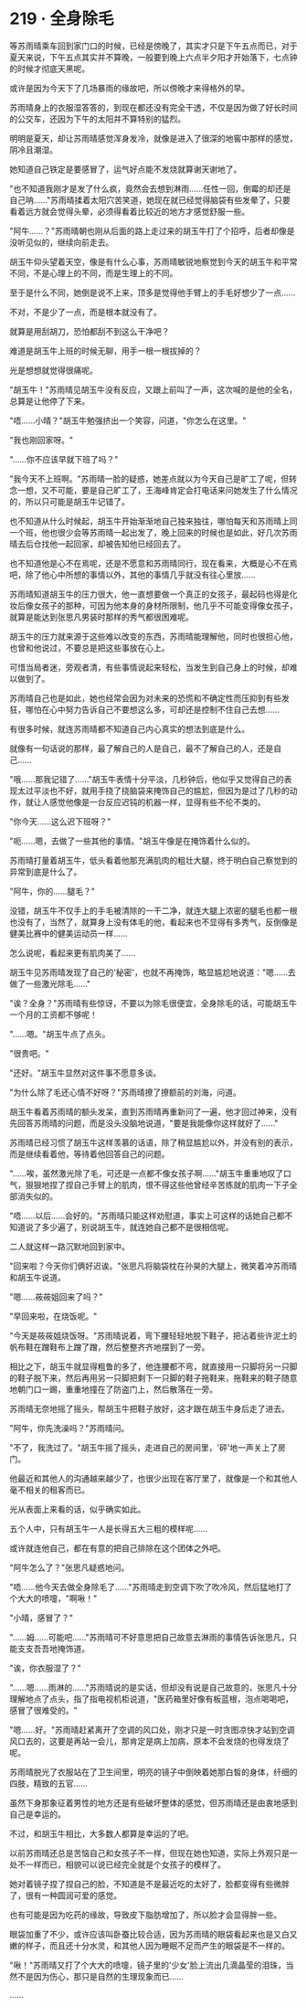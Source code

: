 <link rel="stylesheet" href="../../styles/text.css" />
<h1>219 · 全身除毛</h1>

等苏雨晴乘车回到家门口的时候，已经是傍晚了，其实才只是下午五点而已，对于夏天来说，下午五点其实并不算晚，一般要到晚上六点半夕阳才开始落下，七点钟的时候才彻底天黑呢。

或许是因为今天下了几场暴雨的缘故吧，所以傍晚才来得格外的早。

苏雨晴身上的衣服湿答答的，到现在都还没有完全干透，不仅是因为做了好长时间的公交车，还因为下午的太阳并不算特别的猛烈。

明明是夏天，却让苏雨晴感觉浑身发冷，就像是进入了很深的地窖中那样的感觉，阴冷且潮湿。

她知道自己铁定是要感冒了，运气好点能不发烧就算谢天谢地了。

"也不知道我刚才是发了什么疯，竟然会去想到淋雨......任性一回，倒霉的却还是自己呐......"苏雨晴揉着太阳穴苦笑道，她现在就已经觉得脑袋有些发晕了，只要看着远方就会觉得头晕，必须得看着比较近的地方才感觉舒服一些。

"阿牛......？"苏雨晴朝也刚从后面的路上走过来的胡玉牛打了个招呼，后者却像是没听见似的，继续向前走去。

胡玉牛仰头望着天空，像是有什么心事，苏雨晴敏锐地察觉到今天的胡玉牛和平常不同，不是心理上的不同，而是生理上的不同。

至于是什么不同，她倒是说不上来，顶多是觉得他手臂上的手毛好想少了一点......

不对，不是少了一点，而是根本就没有了。

就算是用刮胡刀，恐怕都刮不到这么干净吧？

难道是胡玉牛上班的时候无聊，用手一根一根拔掉的？

光是想想就觉得很痛呢。

"胡玉牛！"苏雨晴见胡玉牛没有反应，又跟上前叫了一声，这次喊的是他的全名，总算是让他停了下来。

"唔......小晴？"胡玉牛勉强挤出一个笑容，问道，"你怎么在这里。"

"我也刚回家呀。"

"......你不应该早就下班了吗？"

"我今天不上班啊。"苏雨晴一脸的疑惑，她差点就以为今天自己是旷工了呢，但转念一想，又不可能，要是自己旷工了，王海峰肯定会打电话来问她发生了什么情况的，所以只可能是胡玉牛记错了。

也不知道从什么时候起，胡玉牛开始渐渐地自己独来独往，哪怕每天和苏雨晴上同一个班，他也很少会等苏雨晴一起出发了，晚上回来的时候也是如此，好几次苏雨晴去后仓找他一起回家，却被告知他已经回去了。

也不知道他是心不在焉呢，还是不愿意和苏雨晴同行，现在看来，大概是心不在焉吧，除了他心中所想的事情以外，其他的事情几乎就没有往心里放......

苏雨晴知道胡玉牛的压力很大，他一直想要做一个真正的女孩子，最起码也得是化妆后像女孩子的那种，可因为他本身的身材所限制，他几乎不可能变得像女孩子，就算是能达到张思凡男装时那样的秀气都很困难呢。

胡玉牛的压力就来源于这些难以改变的东西，苏雨晴能理解他，同时也很担心他，也曾和他说过，不要总是把这些事放在心上。

可惜当局者迷，旁观者清，有些事情说起来轻松，当发生到自己身上的时候，却难以做到了。

苏雨晴自己也是如此，她也经常会因为对未来的恐慌和不确定性而压抑到有些发狂，哪怕在心中努力告诉自己不要想这么多，可却还是控制不住自己去想......

有很多时候，就连苏雨晴都不知道自己内心真实的想法到底是什么。

就像有一句话说的那样，最了解自己的人是自己，最不了解自己的人，还是自己......

"哦......那我记错了......"胡玉牛表情十分平淡，几秒钟后，他似乎又觉得自己的表现太过平淡也不好，就用手挠了挠脑袋来掩饰自己的尴尬，但因为是过了几秒的动作，就让人感觉他像是一台反应迟钝的机器一样，显得有些不伦不类的。

"你今天......这么迟下班呀？"

"呃......嗯，去做了一些其他的事情。"胡玉牛像是在掩饰着什么似的。

苏雨晴打量着胡玉牛，低头看着他那充满肌肉的粗壮大腿，终于明白自己察觉到的异常到底是什么了。

"阿牛，你的......腿毛？"

没错，胡玉牛不仅手上的手毛被清除的一干二净，就连大腿上浓密的腿毛也都一根也没有了，当然了，就算身上没有体毛的他，看起来也不显得有多秀气，反倒像是健美比赛中的健美运动员一样......

怎么说呢，看起来更有肌肉美了......

胡玉牛见苏雨晴发现了自己的'秘密'，也就不再掩饰，略显尴尬地说道："嗯......去做了一些激光除毛......"

"诶？全身？"苏雨晴有些惊讶，不要以为除毛很便宜，全身除毛的话，可能胡玉牛一个月的工资都不够呢！

"......嗯。"胡玉牛点了点头。

"很贵吧。"

"还好。"胡玉牛显然对这件事不愿意多谈。

"为什么除了毛还心情不好呀？"苏雨晴撩了撩额前的刘海，问道。

胡玉牛看着苏雨晴的额头发呆，直到苏雨晴再重新问了一遍，他才回过神来，没有先回答苏雨晴的问题，而是没头没脑地说道，"要是我能像你这样就好了......"

苏雨晴已经习惯了胡玉牛这样羡慕的话语，除了稍显尴尬以外，并没有别的表示，而是继续看着他，等待着他回答自己的问题。

"......唉，虽然激光除了毛，可还是一点都不像女孩子啊......"胡玉牛重重地叹了口气，狠狠地捏了捏自己手臂上的肌肉，恨不得这些他曾经辛苦练就的肌肉一下子全部消失似的。

"唔......以后......会好的。"苏雨晴只能这样劝慰道，事实上可这样的话她自己都不知道说了多少遍了，别说胡玉牛，就连她自己都不是很相信呢。

二人就这样一路沉默地回到家中。

"回来啦？今天你们俩好迟诶。"张思凡将脑袋枕在孙昊的大腿上，微笑着冲苏雨晴和胡玉牛说道。

"嗯......莜莜姐回来了吗？"

"早回来啦，在烧饭呢。"

"今天是莜莜姐烧饭呀。"苏雨晴说着，弯下腰轻轻地脱下鞋子，把沾着些许泥土的帆布鞋在蹭鞋布上蹭了蹭，然后整整齐齐地摆到了一旁。

相比之下，胡玉牛就显得粗鲁的多了，他连腰都不弯，就直接用一只脚将另一只脚的鞋子脱下来，然后再用另一只脚把剩下一只脚的鞋子拖鞋来，拖鞋来的鞋子随意地朝门口一踢，重重地撞在了防盗门上，然后散落在一旁。

苏雨晴无奈地摇了摇头，帮胡玉牛把鞋子放好，这才跟在胡玉牛身后走了进去。

"阿牛，你先洗澡吗？"苏雨晴问。

"不了，我洗过了。"胡玉牛摇了摇头，走进自己的房间里，'砰'地一声关上了房门。

他最近和其他人的沟通越来越少了，也很少出现在客厅里了，就像是一个和其他人毫不相关的租客而已。

光从表面上来看的话，似乎确实如此。

五个人中，只有胡玉牛一人是长得五大三粗的模样呢......

或许就连他自己，都在有意的把自己排除在这个团体之外吧。

"阿牛怎么了？"张思凡疑惑地问。

"唔......他今天去做全身除毛了......"苏雨晴走到空调下吹了吹冷风，然后猛地打了个大大的喷嚏，"啊啾！"

"小晴，感冒了？"

"......姆......可能吧......"苏雨晴可不好意思把自己故意去淋雨的事情告诉张思凡，只能支支吾吾地掩饰道。

"诶，你衣服湿了？"

"......嗯......雨淋的......"苏雨晴说的是实话，但却没有说是自己故意的，张思凡十分理解地点了点头，指了指电视机柜说道，"医药箱里好像有板蓝根，泡点喝喝吧，感冒了很难受的。"

"嗯......好。"苏雨晴赶紧离开了空调的风口处，刚才只是一时贪图凉快才站到空调风口去的，这要是再站一会儿，那肯定是病上加病，原本不会发烧的也得发烧了呢。

苏雨晴脱光了衣服站在了卫生间里，明亮的镜子中倒映着她那白皙的身体，纤细的四肢，精致的五官......

虽然下身那象征着男性的地方还是有些破坏整体的感觉，但苏雨晴还是由衷地感到自己是幸运的。

不过，和胡玉牛相比，大多数人都算是幸运的了吧。

以前苏雨晴还总是苦恼自己和女孩子不一样，但现在她也知道，实际上外观只是一处不一样而已，相貌可以说已经完全就是个女孩子的模样了。

她对着镜子捏了捏自己的脸，不知道是不是最近吃的太好了，脸都变得有些微胖了，很有一种圆润可爱的感觉。

也有可能是因为吃药的缘故，导致皮下脂肪增加了，所以脸才会显得胖一些。

眼袋加重了不少，或许应该叫卧蚕比较合适，因为苏雨晴的眼袋看起来也是又白又嫩的样子，而且还十分水灵，和其他人因为睡眠不足而产生的眼袋是不一样的。

"啾！"苏雨晴又打了个大大的喷嚏，镜子里的'少女'脸上流出几滴晶莹的泪珠，当然不是因为伤心，那只是自然的生理现象而已......

......
